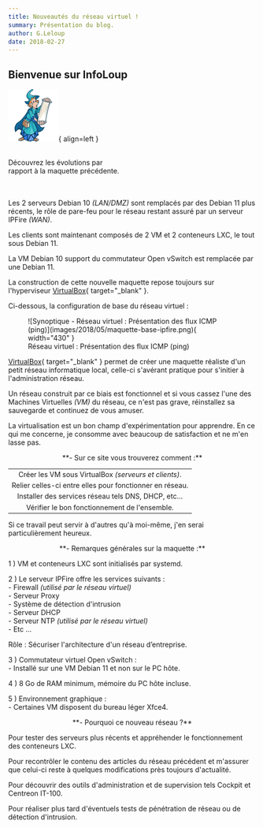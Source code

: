 ```yaml
---
title: Nouveautés du réseau virtuel !
summary: Présentation du blog.
author: G.Leloup
date: 2018-02-27
---
```


## Bienvenue sur InfoLoup

![Image - Lecteur des nouveautés](images/2021/12/magicien_bis.png){ align=left }

&nbsp;  
Découvrez les évolutions par  
rapport à la maquette précédente.  
&nbsp;  
&nbsp;  

Les 2 serveurs Debian 10 _(LAN/DMZ)_ sont remplacés par des Debian 11 plus récents, le rôle de pare-feu pour le réseau restant assuré par un serveur IPFire _(WAN)_.

Les clients sont maintenant composés de 2 VM et 2 conteneurs LXC, le tout sous Debian 11.

La VM Debian 10 support du commutateur Open vSwitch est remplacée par une Debian 11.

La construction de cette nouvelle maquette repose toujours sur l'hyperviseur [VirtualBox](https://www.virtualbox.org/){ target="_blank" }.

Ci-dessous, la configuration de base du réseau virtuel :

<figure markdown>
  ![Synoptique - Réseau virtuel : Présentation des flux ICMP (ping)](images/2018/05/maquette-base-ipfire.png){ width="430" }
  <figcaption>Réseau virtuel : Présentation des flux ICMP (ping)</figcaption>
</figure>

[VirtualBox](https://www.virtualbox.org/){ target="_blank" } permet de créer une maquette réaliste d'un petit réseau informatique local, celle-ci s'avérant pratique pour s'initier à l'administration réseau.

Un réseau construit par ce biais est fonctionnel et si vous cassez l'une des Machines Virtuelles _(VM)_ du réseau, ce n'est pas grave, réinstallez sa sauvegarde et continuez de vous amuser.

La virtualisation est un bon champ d'expérimentation pour apprendre. En ce qui me concerne, je consomme avec beaucoup de satisfaction et ne m'en lasse pas.

<center>**- Sur ce site vous trouverez comment :**</center>

| |
| :-------------: |
|Créer les VM sous VirtualBox _(serveurs et clients)_.|
|Relier celles-ci entre elles pour fonctionner en réseau.|
|Installer des services réseau tels DNS, DHCP, etc…|
|Vérifier le bon fonctionnement de l'ensemble.|

Si ce travail peut servir à d'autres qu'à moi-même, j'en serai particulièrement heureux.

<center>**- Remarques générales sur la maquette :**</center>

1 ) VM et conteneurs LXC sont initialisés par systemd.

2 ) Le serveur IPFire offre les services suivants :  
\- Firewall _(utilisé par le réseau virtuel)_  
\- Serveur Proxy  
\- Système de détection d'intrusion  
\- Serveur DHCP  
\- Serveur NTP _(utilisé par le réseau virtuel)_  
\- Etc ...

Rôle : Sécuriser l'architecture d'un réseau d’entreprise.

3 ) Commutateur virtuel Open vSwitch :  
\- Installé sur une VM Debian 11 et non sur le PC hôte.

4 ) 8 Go de RAM minimum, mémoire du PC hôte incluse.

5 ) Environnement graphique :  
\- Certaines VM disposent du bureau léger Xfce4.

<center>**- Pourquoi ce nouveau réseau ?**</center>

Pour tester des serveurs plus récents et appréhender le fonctionnement des conteneurs LXC.

Pour recontrôler le contenu des articles du réseau précédent et m'assurer que celui-ci reste à quelques modifications près toujours d'actualité.

Pour découvrir des outils d'administration et de supervision tels Cockpit et Centreon IT-100.

Pour réaliser plus tard d'éventuels tests de pénétration de réseau ou de détection d'intrusion.
